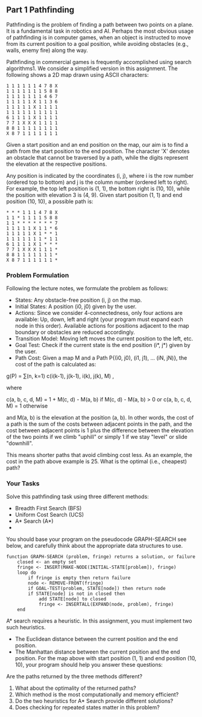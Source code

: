 ## Part 1 Pathfinding

Pathfinding is the problem of finding a path between two points on a plane. It is a fundamental task in robotics and AI. Perhaps the most obvious usage of pathfinding is in computer games, when an object is instructed to move from its current position to a goal position, while avoiding obstacles (e.g., walls, enemy fire) along the way.

Pathfinding in commercial games is frequently accomplished using search algorithms1. We consider a simplified version in this assignment. The following shows a 2D map drawn using ASCII characters:

````
1 1 1 1 1 1 4 7 8 X
1 1 1 1 1 1 1 5 8 8
1 1 1 1 1 1 1 4 6 7
1 1 1 1 1 X 1 1 3 6
1 1 1 1 1 X 1 1 1 1
1 1 1 1 1 1 1 1 1 1
6 1 1 1 1 X 1 1 1 1
7 7 1 X X X 1 1 1 1
8 8 1 1 1 1 1 1 1 1
X 8 7 1 1 1 1 1 1 1
````

Given a start position and an end position on the map, our aim is to find a path from the start position to the end position. The character 'X' denotes an obstacle that cannot be traversed by a path, while the digits represent the elevation at the respective positions.

Any position is indicated by the coordinates (i, j), where i is the row number (ordered top to bottom) and j is the column number (ordered left to right). For example, the top left position is (1, 1), the bottom right is (10, 10), while the position with elevation 3 is (4, 9). Given start position (1, 1) and end position (10, 10), a possible path is:

````
* * * 1 1 1 4 7 8 X
1 1 * 1 1 1 1 5 8 8
1 1 * * * * * * * 7
1 1 1 1 1 X 1 1 * 6
1 1 1 1 1 X 1 * * 1
1 1 1 1 1 1 1 * 1 1
6 1 1 1 1 X 1 * * *
7 7 1 X X X 1 1 1 *
8 8 1 1 1 1 1 1 1 *
X 8 7 1 1 1 1 1 1 *
````

### Problem Formulation
Following the lecture notes, we formulate the problem as follows:
- States: Any obstacle-free position (i, j) on the map.
- Initial States: A position (i0, j0) given by the user.
- Actions: Since we consider 4-connectedness, only four actions are available: Up, down, left and right (your program must expand each node in this order). Available actions for positions adjacent to the map boundary or obstacles are reduced accordingly.
- Transition Model: Moving left moves the current position to the left, etc.
- Goal Test: Check if the current state is the end position (i*, j*) given by the user.
- Path Cost: Given a map M and a Path P{(i0, j0), (i1, j1), ... (iN, jN)}, the cost of the path is calculated as:

g(P) = ∑(n, k=1) c(i(k-1), j(k-1), i(k), j(k), M) ,

where

c(a, b, c, d, M) = 1 + M(c, d) - M(a, b) if M(c, d) - M(a, b) > 0
or
c(a, b, c, d, M) = 1 otherwise

and M(a, b) is the elevation at the position (a, b). In other words, the cost of a path is the sum of the costs between adjacent points in the path, and the cost between adjacent points is 1 plus the difference between the elevation of the two points if we climb "uphill" or simply 1 if we stay "level" or slide "downhill".

This means shorter paths that avoid climbing cost less. As an example, the cost in the path above example is 25. What is the optimal (i.e., cheapest) path?

### Your Tasks
Solve this pathfinding task using three different methods:

- Breadth First Search (BFS)
- Uniform Cost Search (UCS)
- A* Search (A*)
- 
You should base your program on the pseudocode GRAPH-SEARCH see below, and carefully think about the appropriate data structures to use.

````
function GRAPH-SEARCH (problem, fringe) returns a solution, or failure
    closed <- an empty set
    fringe <- INSERT(MAKE-NODE(INITIAL-STATE[problem]), fringe)
    loop do
        if fringe is empty then return failure
        node <- REMOVE-FRONT(fringe)
        if GOAL-TEST(problem, STATE[node]) then return node
        if STATE[node] is not in closed then
            add STATE[node] to closed
            fringe <- INSERTALL(EXPAND(node, problem), fringe)
    end
````

A* search requires a heuristic. In this assignment, you must implement two such heuristics.

- The Euclidean distance between the current position and the end position.
- The Manhattan distance between the current position and the end position.
For the map above with start position (1, 1) and end position (10, 10), your program should help you answer these questions:

Are the paths returned by the three methods different?
1. What about the optimality of the returned paths?
2. Which method is the most computationally and memory efficient?
3. Do the two heuristics for A* Search provide different solutions?
4. Does checking for repeated states matter in this problem?